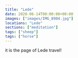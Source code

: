 ```yaml
---
title: "Lede"
date: 2020-06-14T00:00:00+00:00
images: ["images/IMG_8904.jpg"]
locations: "Lede"
sections: ["meditation"]
tags: ["sheep"]
tags: ["horse"]
---
```


it is the page of Lede travel!
